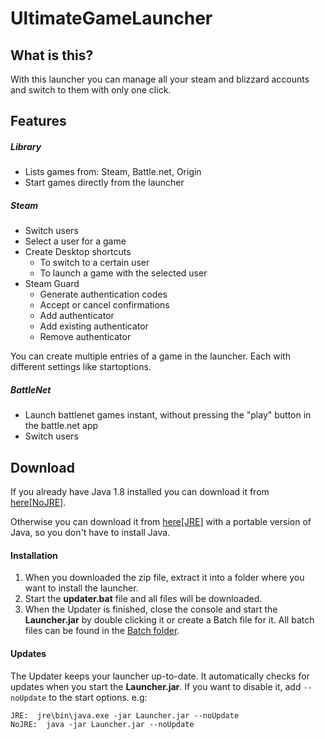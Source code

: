 # UltimateGameLauncher
## What is this?
With this launcher you can manage all your steam and blizzard accounts and switch to them with only one click.

## Features
##### Library
- Lists games from: Steam, Battle.net, Origin
- Start games directly from the launcher

##### Steam
- Switch users
- Select a user for a game
- Create Desktop shortcuts
  - To switch to a certain user
  - To launch a game with the selected user
- Steam Guard
  - Generate authentication codes
  - Accept or cancel confirmations
  - Add authenticator
  - Add existing authenticator
  - Remove authenticator
  
You can create multiple entries of a game in the launcher. Each with different settings like startoptions.
  
##### BattleNet
- Launch battlenet games instant, without pressing the "play" button in the battle.net app
- Switch users

## Download
If you already have Java 1.8 installed you can download it from  [here[NoJRE]](https://tgi.seemslegit.me/launcher/download/NoJRE/UltimateGameLauncher.zip).

Otherwise you can download it from [here[JRE]](https://tgi.seemslegit.me/launcher/download/JRE/UltimateGameLauncher.zip) with a portable version of Java, so you don't have to install Java.

#### Installation
1. When you downloaded the zip file, extract it into a folder where you want to install the launcher.
2. Start the **updater.bat** file and all files will be downloaded.
3. When the Updater is finished, close the console and start the **Launcher.jar** by double clicking it or create a Batch file for it.
All batch files can be found in the [Batch folder](https://github.com/BubbleEgg/UltimateGameLauncher/tree/master/batch).

#### Updates
The Updater keeps your launcher up-to-date. It automatically checks for 
updates when you start the **Launcher.jar**. If you want to disable it, 
add `--noUpdate` to the start options.
e.g:
```
JRE:  jre\bin\java.exe -jar Launcher.jar --noUpdate
NoJRE:  java -jar Launcher.jar --noUpdate
```